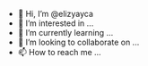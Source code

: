 - 👋 Hi, I’m @elizyayca
- 👀 I’m interested in ...
- 🌱 I’m currently learning ...
- 💞️ I’m looking to collaborate on ...
- 📫 How to reach me ...

<!---
elizyayca/elizyayca is a ✨ special ✨ repository because its `README.md` (this file) appears on your GitHub profile.
You can click the Preview link to take a look at your changes.
--->
